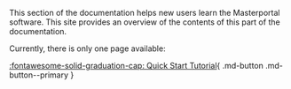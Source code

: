 This section of the documentation helps new users learn the Masterportal software.
This site provides an overview of the contents of this part of the documentation.

Currently, there is only one page available:


[:fontawesome-solid-graduation-cap: Quick Start Tutorial](./quick-start-tutorial.md){ .md-button .md-button--primary }

